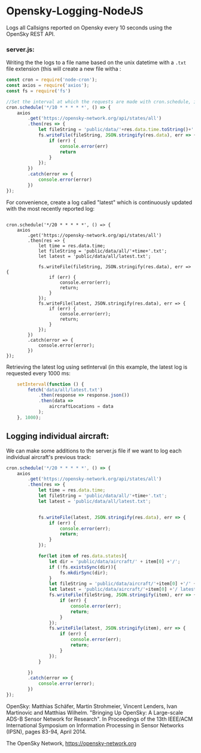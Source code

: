 # Opensky-Logging-NodeJS

Logs all Callsigns reported on Opensky every 10 seconds using the OpenSky REST API.

### server.js:

Writing the the logs to a file name based on the unix datetime with a ```.txt``` file extension (this will create a new file witha  :
```js
const cron = require('node-cron');
const axios = require('axios');
const fs = require('fs')

//Set the interval at which the requests are made with cron.schedule, in this example, every ten seconds:
cron.schedule('*/10 * * * * *', () => {
    axios
        .get('https://opensky-network.org/api/states/all')
        .then(res => {
            let fileString = 'public/data/'+res.data.time.toString()+'.txt';
            fs.writeFile(fileString, JSON.stringify(res.data), err => {
                if (err) {
                    console.error(err)
                    return
                }
            });
        })
        .catch(error => {
            console.error(error)
        })
});
```

For convenience, create a log called "latest" which is continuously updated with the most recently reported log:
```

cron.schedule('*/20 * * * * *', () => {
    axios
        .get('https://opensky-network.org/api/states/all')
        .then(res => {
            let time = res.data.time;
            let fileString = 'public/data/all/'+time+'.txt';
            let latest = 'public/data/all/latest.txt';

            fs.writeFile(fileString, JSON.stringify(res.data), err => {
                if (err) {
                    console.error(err);
                    return;
                }
            });
            fs.writeFile(latest, JSON.stringify(res.data), err => {
                if (err) {
                    console.error(err);
                    return;
                }
            });
        })
        .catch(error => {
            console.error(error);
        })
});
```

Retrieving the latest log using setInterval (in this example, the latest log is requested every 1000 ms:
```js
    setInterval(function () {
        fetch('data/all/latest.txt')
            .then(response => response.json())
            .then(data => 
                aircraftLocations = data
            );
    }, 1000);
```


## Logging individual aircraft:
We can make some additions to the server.js file if we want to log each individual aircraft's previous track:
```js
cron.schedule('*/20 * * * * *', () => {
    axios
        .get('https://opensky-network.org/api/states/all')
        .then(res => {
            let time = res.data.time;
            let fileString = 'public/data/all/'+time+'.txt';
            let latest = 'public/data/all/latest.txt';


            fs.writeFile(latest, JSON.stringify(res.data), err => {
                if (err) {
                    console.error(err);
                    return;
                }
            });

            for(let item of res.data.states){
                let dir = 'public/data/aircraft/' + item[0] +'/';
                if (!fs.existsSync(dir)){
                    fs.mkdirSync(dir);
                }
                let fileString = 'public/data/aircraft/'+item[0] +'/' +item[4]+'.txt';
                let latest = 'public/data/aircraft/'+item[0] +'/ latest.txt';
                fs.writeFile(fileString, JSON.stringify(item), err => {
                    if (err) {
                        console.error(err);
                        return;
                    }
                });
                fs.writeFile(latest, JSON.stringify(item), err => {
                    if (err) {
                        console.error(err);
                        return;
                    }
                });
            }

        })
        .catch(error => {
            console.error(error);
        })
});
```



OpenSky:
Matthias Schäfer, Martin Strohmeier, Vincent Lenders, Ivan Martinovic and Matthias Wilhelm.
"Bringing Up OpenSky: A Large-scale ADS-B Sensor Network for Research".
In Proceedings of the 13th IEEE/ACM International Symposium on Information Processing in Sensor Networks (IPSN), pages 83-94, April 2014.

The OpenSky Network, https://opensky-network.org

